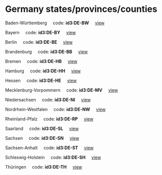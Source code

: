 # Germany states/provinces/counties
Baden-Württemberg&nbsp;&nbsp;&nbsp;&nbsp;&nbsp;code: **id3:DE-BW**&nbsp;&nbsp;&nbsp;&nbsp;&nbsp;[view](../../export/geojson/medium/id3/de/bw.geojson)&nbsp;&nbsp;&nbsp;&nbsp;&nbsp;


Bayern&nbsp;&nbsp;&nbsp;&nbsp;&nbsp;code: **id3:DE-BY**&nbsp;&nbsp;&nbsp;&nbsp;&nbsp;[view](../../export/geojson/medium/id3/de/by.geojson)&nbsp;&nbsp;&nbsp;&nbsp;&nbsp;


Berlin&nbsp;&nbsp;&nbsp;&nbsp;&nbsp;code: **id3:DE-BE**&nbsp;&nbsp;&nbsp;&nbsp;&nbsp;[view](../../export/geojson/medium/id3/de/be.geojson)&nbsp;&nbsp;&nbsp;&nbsp;&nbsp;


Brandenburg&nbsp;&nbsp;&nbsp;&nbsp;&nbsp;code: **id3:DE-BB**&nbsp;&nbsp;&nbsp;&nbsp;&nbsp;[view](../../export/geojson/medium/id3/de/bb.geojson)&nbsp;&nbsp;&nbsp;&nbsp;&nbsp;


Bremen&nbsp;&nbsp;&nbsp;&nbsp;&nbsp;code: **id3:DE-HB**&nbsp;&nbsp;&nbsp;&nbsp;&nbsp;[view](../../export/geojson/medium/id3/de/hb.geojson)&nbsp;&nbsp;&nbsp;&nbsp;&nbsp;


Hamburg&nbsp;&nbsp;&nbsp;&nbsp;&nbsp;code: **id3:DE-HH**&nbsp;&nbsp;&nbsp;&nbsp;&nbsp;[view](../../export/geojson/medium/id3/de/hh.geojson)&nbsp;&nbsp;&nbsp;&nbsp;&nbsp;


Hessen&nbsp;&nbsp;&nbsp;&nbsp;&nbsp;code: **id3:DE-HE**&nbsp;&nbsp;&nbsp;&nbsp;&nbsp;[view](../../export/geojson/medium/id3/de/he.geojson)&nbsp;&nbsp;&nbsp;&nbsp;&nbsp;


Mecklenburg-Vorpommern&nbsp;&nbsp;&nbsp;&nbsp;&nbsp;code: **id3:DE-MV**&nbsp;&nbsp;&nbsp;&nbsp;&nbsp;[view](../../export/geojson/medium/id3/de/mv.geojson)&nbsp;&nbsp;&nbsp;&nbsp;&nbsp;


Niedersachsen&nbsp;&nbsp;&nbsp;&nbsp;&nbsp;code: **id3:DE-NI**&nbsp;&nbsp;&nbsp;&nbsp;&nbsp;[view](../../export/geojson/medium/id3/de/ni.geojson)&nbsp;&nbsp;&nbsp;&nbsp;&nbsp;


Nordrhein-Westfalen&nbsp;&nbsp;&nbsp;&nbsp;&nbsp;code: **id3:DE-NW**&nbsp;&nbsp;&nbsp;&nbsp;&nbsp;[view](../../export/geojson/medium/id3/de/nw.geojson)&nbsp;&nbsp;&nbsp;&nbsp;&nbsp;


Rheinland-Pfalz&nbsp;&nbsp;&nbsp;&nbsp;&nbsp;code: **id3:DE-RP**&nbsp;&nbsp;&nbsp;&nbsp;&nbsp;[view](../../export/geojson/medium/id3/de/rp.geojson)&nbsp;&nbsp;&nbsp;&nbsp;&nbsp;


Saarland&nbsp;&nbsp;&nbsp;&nbsp;&nbsp;code: **id3:DE-SL**&nbsp;&nbsp;&nbsp;&nbsp;&nbsp;[view](../../export/geojson/medium/id3/de/sl.geojson)&nbsp;&nbsp;&nbsp;&nbsp;&nbsp;


Sachsen&nbsp;&nbsp;&nbsp;&nbsp;&nbsp;code: **id3:DE-SN**&nbsp;&nbsp;&nbsp;&nbsp;&nbsp;[view](../../export/geojson/medium/id3/de/sn.geojson)&nbsp;&nbsp;&nbsp;&nbsp;&nbsp;


Sachsen-Anhalt&nbsp;&nbsp;&nbsp;&nbsp;&nbsp;code: **id3:DE-ST**&nbsp;&nbsp;&nbsp;&nbsp;&nbsp;[view](../../export/geojson/medium/id3/de/st.geojson)&nbsp;&nbsp;&nbsp;&nbsp;&nbsp;


Schleswig-Holstein&nbsp;&nbsp;&nbsp;&nbsp;&nbsp;code: **id3:DE-SH**&nbsp;&nbsp;&nbsp;&nbsp;&nbsp;[view](../../export/geojson/medium/id3/de/sh.geojson)&nbsp;&nbsp;&nbsp;&nbsp;&nbsp;


Thüringen&nbsp;&nbsp;&nbsp;&nbsp;&nbsp;code: **id3:DE-TH**&nbsp;&nbsp;&nbsp;&nbsp;&nbsp;[view](../../export/geojson/medium/id3/de/th.geojson)&nbsp;&nbsp;&nbsp;&nbsp;&nbsp;

